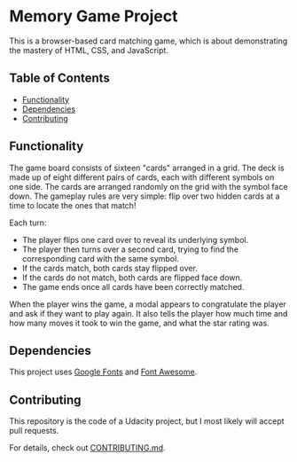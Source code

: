 # Memory Game Project

This is a browser-based card matching game, which is about demonstrating the mastery of HTML, CSS, and JavaScript. 

## Table of Contents

* [Functionality](#functionality)
* [Dependencies](#dependencies)
* [Contributing](#contributing)

## Functionality

The game board consists of sixteen "cards" arranged in a grid. The deck is made up of eight different pairs of cards, each with different symbols on one side. The cards are arranged randomly on the grid with the symbol face down. The gameplay rules are very simple: flip over two hidden cards at a time to locate the ones that match!

Each turn:

- The player flips one card over to reveal its underlying symbol.
- The player then turns over a second card, trying to find the corresponding card with the same symbol.
- If the cards match, both cards stay flipped over.
- If the cards do not match, both cards are flipped face down.
- The game ends once all cards have been correctly matched.

When the player wins the game, a modal appears to congratulate the player and ask if they want to play again. It also tells the player how much time and how many moves it took to win the game, and what the star rating was.

## Dependencies

This project uses [Google Fonts](https://fonts.google.com/) and [Font Awesome](https://fontawesome.com).

## Contributing
This repository is the code of a Udacity project, but I most likely will accept pull requests.

For details, check out [CONTRIBUTING.md](CONTRIBUTING.md).
